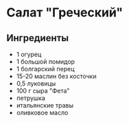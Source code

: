 # Салат "Греческий"

## Ингредиенты
* 1 огурец
* 1 большой помидор
* 1 болгарский перец
* 15-20 маслин без косточки
* 0,5 луковицы
* 100 г сыра "Фета"
* петрушка
* итальянские травы
* оливковое масло

